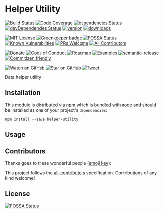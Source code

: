 # Helper Utility

[![Build Status][build-badge]][build]
[![Code Coverage][coverage-badge]][coverage]
[![dependencies Status][david-dm-badge]][david-dm]
[![devDependencies Status][david-dm-dev-badge]][david-dm-dev]
[![version][version-badge]][package]
[![downloads][downloads-badge]][npm-stat]

[![MIT License][license-badge]][LICENSE]
[![Greenkeeper badge][greenkeeper-badge]][greenkeeper]
[![FOSSA Status][fossa-badge]][fossa]
[![Known Vulnerabilities][snyk-badge]][snyk]
[![PRs Welcome][prs-badge]][prs]
[![All Contributors][contributors-badge]][contributors]

[![Donate][donate-badge]][donate]
[![Code of Conduct][coc-badge]][coc]
[![Roadmap][roadmap-badge]][roadmap]
[![Examples][examples-badge]][examples]
[![semantic-release][semantic-release-badge]][semantic-release]
[![Commitizen friendly][commitizen-badge]][commitizen]

[![Watch on GitHub][github-watch-badge]][github-watch]
[![Star on GitHub][github-star-badge]][github-star]
[![Tweet][twitter-badge]][twitter]


Data helper utility


## Installation

This module is distributed via [npm][npm] which is bundled with [node][node] and
should be installed as one of your project's `dependencies`:

```
npm install --save helper-utility
```

## Usage

## Contributors

Thanks goes to these wonderful people ([emoji key](https://github.com/kentcdodds/all-contributors#emoji-key)):

<!-- ALL-CONTRIBUTORS-LIST:START - Do not remove or modify this section -->
<!-- ALL-CONTRIBUTORS-LIST:END -->

This project follows the [all-contributors][all-contributors] specification. Contributions of any kind welcome!

## License
[![FOSSA Status](https://app.fossa.io/api/projects/git%2Bgithub.com%2Fjameswlane%2Fhelper-utility.svg?type=large)](https://app.fossa.io/projects/git%2Bgithub.com%2Fjameswlane%2Fhelper-utility?ref=badge_large)

[build-badge]: https://travis-ci.org/jameswlane/helper-utility.svg?branch=master
[build]: https://travis-ci.org/jameswlane/helper-utility
[coverage-badge]: https://coveralls.io/repos/github/jameswlane/helper-utility/badge.svg?branch=master
[coverage]: https://coveralls.io/github/jameswlane/helper-utility?branch=master
[david-dm-badge]: https://david-dm.org/jameswlane/helper-utility/status.svg
[david-dm]: https://david-dm.org/jameswlane/helper-utility
[david-dm-dev-badge]: https://david-dm.org/jameswlane/helper-utility/dev-status.svg
[david-dm-dev]: https://david-dm.org/jameswlane/helper-utility?type=dev
[version-badge]: https://img.shields.io/npm/v/helper-utility.svg
[package]: http://npm.im/helper-utility
[downloads-badge]: https://img.shields.io/npm/dm/helper-utility.svg
[npm-stat]: http://npm-stat.com/charts.html?package=helper-utility&from=2016-04-01
[license-badge]: https://img.shields.io/npm/l/helper-utility.svg
[license]: https://github.com/jameswlane/helper-utility/blob/master/other/LICENSE
[greenkeeper-badge]: https://badges.greenkeeper.io/jameswlane/helper-utility.svg
[greenkeeper]: https://greenkeeper.io/
[fossa-badge]: https://app.fossa.io/api/projects/git%2Bgithub.com%2Fjameswlane%2Fhelper-utility.svg?type=shield
[fossa]: https://app.fossa.io/projects/git%2Bgithub.com%2Fjameswlane%2Fhelper-utility?ref=badge_shield
[snyk-badge]: https://snyk.io/test/github/jameswlane/helper-utility/badge.svg
[snyk]: https://snyk.io/test/github/jameswlane/helper-utility
[prs-badge]: https://img.shields.io/badge/PRs-welcome-brightgreen.svg
[prs]: http://makeapullrequest.com
[contributors-badge]: https://img.shields.io/badge/all_contributors-3-orange.svg
[contributors]: #contributors
[donate-badge]: https://img.shields.io/badge/$-support-green.svg
[donate]: PayPal.Me/jameswlane/10
[coc-badge]: https://img.shields.io/badge/code%20of-conduct-ff69b4.svg
[coc]: https://github.com/jameswlane/helper-utility/blob/master/other/CODE_OF_CONDUCT.md
[roadmap-badge]: https://img.shields.io/badge/%F0%9F%93%94-roadmap-CD9523.svg
[roadmap]: https://github.com/jameswlane/helper-utility/blob/master/other/ROADMAP.md
[examples-badge]: https://img.shields.io/badge/%F0%9F%92%A1-examples-8C8E93.svg
[examples]: https://github.com/jameswlane/helper-utility/blob/master/other/EXAMPLES.md
[semantic-release-badge]: https://img.shields.io/badge/%20%20%F0%9F%93%A6%F0%9F%9A%80-semantic--release-e10079.svg
[semantic-release]: https://github.com/semantic-release/semantic-release
[commitizen-badge]: https://img.shields.io/badge/commitizen-friendly-brightgreen.svg
[commitizen]: http://commitizen.github.io/cz-cli/
[github-watch-badge]: https://img.shields.io/github/watchers/jameswlane/helper-utility.svg?style=social
[github-watch]: https://github.com/jameswlane/helper-utility/watchers
[github-star-badge]: https://img.shields.io/github/stars/jameswlane/helper-utility.svg?style=social
[github-star]: https://github.com/jameswlane/helper-utility/stargazers
[twitter]: https://twitter.com/intent/tweet?text=Check%20out%20helper-utility!%20https://github.com/jameswlane/helper-utility%20%F0%9F%91%8D
[twitter-badge]: https://img.shields.io/twitter/url/https/github.com/jameswlane/helper-utility.svg?style=social
[all-contributors]: https://github.com/kentcdodds/all-contributors
[npm]: https://www.npmjs.com/
[node]: https://nodejs.org
